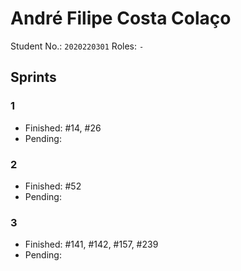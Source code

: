 # André Filipe Costa Colaço

Student No.: `2020220301`
Roles: `-`

## Sprints

### 1

* Finished: #14, #26
* Pending:

### 2

* Finished: #52
* Pending:

### 3

* Finished: #141, #142, #157, #239
* Pending:
